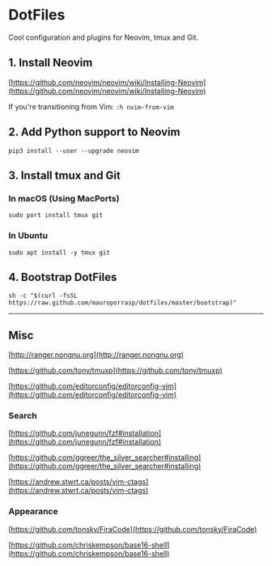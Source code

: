 # DotFiles

Cool configuration and plugins for Neovim, tmux and Git.


## 1. Install Neovim

[https://github.com/neovim/neovim/wiki/Installing-Neovim](https://github.com/neovim/neovim/wiki/Installing-Neovim)

If you're transitioning from Vim: `:h nvim-from-vim`


## 2. Add Python support to Neovim

````
pip3 install --user --upgrade neovim
````


## 3. Install tmux and Git


### In macOS (Using MacPorts)

````
sudo port install tmux git
````


### In Ubuntu

````
sudo apt install -y tmux git
````


## 4. Bootstrap DotFiles

````
sh -c "$(curl -fsSL https://raw.github.com/mauroporrasp/dotfiles/master/bootstrap)"
````


________________


## Misc


[http://ranger.nongnu.org](http://ranger.nongnu.org)

[https://github.com/tony/tmuxp](https://github.com/tony/tmuxp)

[https://github.com/editorconfig/editorconfig-vim](https://github.com/editorconfig/editorconfig-vim)


### Search

[https://github.com/junegunn/fzf#installation](https://github.com/junegunn/fzf#installation)

[https://github.com/ggreer/the_silver_searcher#installing](https://github.com/ggreer/the_silver_searcher#installing)

[https://andrew.stwrt.ca/posts/vim-ctags](https://andrew.stwrt.ca/posts/vim-ctags)


### Appearance

[https://github.com/tonsky/FiraCode](https://github.com/tonsky/FiraCode)

[https://github.com/chriskempson/base16-shell](https://github.com/chriskempson/base16-shell)
